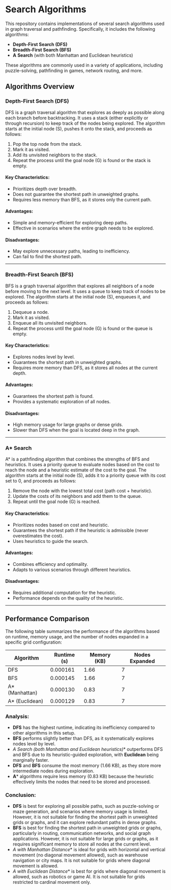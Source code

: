 # Search Algorithms

This repository contains implementations of several search algorithms used in graph traversal and pathfinding. Specifically, it includes the following algorithms:

- **Depth-First Search (DFS)**
- **Breadth-First Search (BFS)**
- **A** **Search** (with both Manhattan and Euclidean heuristics)

These algorithms are commonly used in a variety of applications, including puzzle-solving, pathfinding in games, network routing, and more.

## Algorithms Overview

### Depth-First Search (DFS)

DFS is a graph traversal algorithm that explores as deeply as possible along each branch before backtracking. It uses a stack (either explicitly or through recursion) to keep track of the nodes being explored. The algorithm starts at the initial node (S), pushes it onto the stack, and proceeds as follows:
1. Pop the top node from the stack.
2. Mark it as visited.
3. Add its unvisited neighbors to the stack.
4. Repeat the process until the goal node (G) is found or the stack is empty.

#### Key Characteristics:
- Prioritizes depth over breadth.
- Does not guarantee the shortest path in unweighted graphs.
- Requires less memory than BFS, as it stores only the current path.

#### Advantages:
- Simple and memory-efficient for exploring deep paths.
- Effective in scenarios where the entire graph needs to be explored.

#### Disadvantages:
- May explore unnecessary paths, leading to inefficiency.
- Can fail to find the shortest path.

---

### Breadth-First Search (BFS)

BFS is a graph traversal algorithm that explores all neighbors of a node before moving to the next level. It uses a queue to keep track of nodes to be explored. The algorithm starts at the initial node (S), enqueues it, and proceeds as follows:
1. Dequeue a node.
2. Mark it as visited.
3. Enqueue all its unvisited neighbors.
4. Repeat the process until the goal node (G) is found or the queue is empty.

#### Key Characteristics:
- Explores nodes level by level.
- Guarantees the shortest path in unweighted graphs.
- Requires more memory than DFS, as it stores all nodes at the current depth.

#### Advantages:
- Guarantees the shortest path is found.
- Provides a systematic exploration of all nodes.

#### Disadvantages:
- High memory usage for large graphs or dense grids.
- Slower than DFS when the goal is located deep in the graph.

---

### A* Search

A* is a pathfinding algorithm that combines the strengths of BFS and heuristics. It uses a priority queue to evaluate nodes based on the cost to reach the node and a heuristic estimate of the cost to the goal. The algorithm starts at the initial node (S), adds it to a priority queue with its cost set to 0, and proceeds as follows:
1. Remove the node with the lowest total cost (path cost + heuristic).
2. Update the costs of its neighbors and add them to the queue.
3. Repeat until the goal node (G) is reached.

#### Key Characteristics:
- Prioritizes nodes based on cost and heuristic.
- Guarantees the shortest path if the heuristic is admissible (never overestimates the cost).
- Uses heuristics to guide the search.

#### Advantages:
- Combines efficiency and optimality.
- Adapts to various scenarios through different heuristics.

#### Disadvantages:
- Requires additional computation for the heuristic.
- Performance depends on the quality of the heuristic.

---

## Performance Comparison

The following table summarizes the performance of the algorithms based on runtime, memory usage, and the number of nodes expanded in a specific grid configuration:

| Algorithm              | Runtime (s) | Memory (KB) | Nodes Expanded |
|------------------------|-------------|-------------|----------------|
| DFS                    | 0.000161    | 1.66        | 7              |
| BFS                    | 0.000145    | 1.66        | 7              |
| A* (Manhattan)         | 0.000130    | 0.83        | 7              |
| A* (Euclidean)         | 0.000129    | 0.83        | 7              |

### Analysis:
- **DFS** has the highest runtime, indicating its inefficiency compared to other algorithms in this setup.
- **BFS** performs slightly better than DFS, as it systematically explores nodes level by level.
- **A* Search (both Manhattan and Euclidean heuristics)** outperforms DFS and BFS due to its heuristic-guided exploration, with **Euclidean** being marginally faster.
- **DFS** and **BFS** consume the most memory (1.66 KB), as they store more intermediate nodes during exploration.
- **A*** algorithms require less memory (0.83 KB) because the heuristic effectively limits the nodes that need to be stored and processed.

### Conclusion:
- **DFS** is best for exploring all possible paths, such as puzzle-solving or maze generation, and scenarios where memory usage is limited. However, it is not suitable for finding the shortest path in unweighted grids or graphs, and it can explore redundant paths in dense graphs.
- **BFS** is best for finding the shortest path in unweighted grids or graphs, particularly in routing, communication networks, and social graph applications. However, it is not suitable for large grids or graphs, as it requires significant memory to store all nodes at the current level.
- **A* with Manhattan Distance** is ideal for grids with horizontal and vertical movement (no diagonal movement allowed), such as warehouse navigation or city maps. It is not suitable for grids where diagonal movement is allowed.
- **A* with Euclidean Distance** is best for grids where diagonal movement is allowed, such as robotics or game AI. It is not suitable for grids restricted to cardinal movement only.
